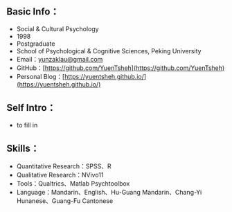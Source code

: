 ## Basic Info：

- Social & Cultural Psychology
- 1998
- Postgraduate
- School of Psychological & Cognitive Sciences, Peking University
- Email：yunzaklau@gmail.com
- GitHub：[https://github.com/YuenTsheh](https://github.com/YuenTsheh)
- Personal Blog：[https://yuentsheh.github.io/](https://yuentsheh.github.io/)



## Self Intro：

- to fill in



## Skills：

- Quantitative Research：SPSS、R
- Qualitative Research：NVivo11
- Tools：Qualtrics、Matlab Psychtoolbox
- Language：Mandarin、English、Hu-Guang Mandarin、Chang-Yi Hunanese、Guang-Fu Cantonese





<!-- > Click my Avatar in the bottom to get my Wechat -->



<!-- ![记笔记](/img/tag-bg-1.jpg) -->
